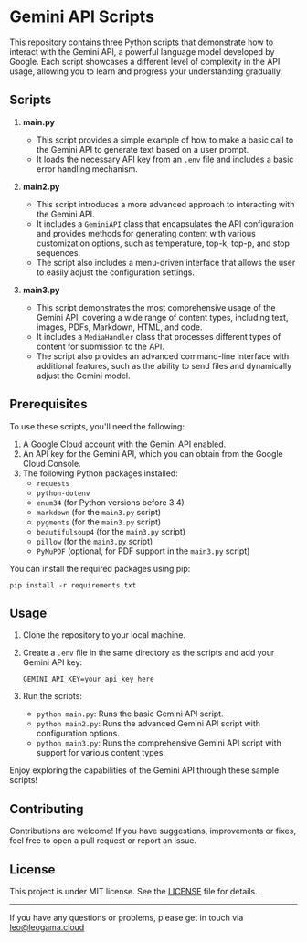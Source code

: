 # Gemini API Scripts

This repository contains three Python scripts that demonstrate how to interact with the Gemini API, a powerful language model developed by Google. Each script showcases a different level of complexity in the API usage, allowing you to learn and progress your understanding gradually.

## Scripts

1. **main.py**
   - This script provides a simple example of how to make a basic call to the Gemini API to generate text based on a user prompt.
   - It loads the necessary API key from an `.env` file and includes a basic error handling mechanism.

2. **main2.py**
   - This script introduces a more advanced approach to interacting with the Gemini API.
   - It includes a `GeminiAPI` class that encapsulates the API configuration and provides methods for generating content with various customization options, such as temperature, top-k, top-p, and stop sequences.
   - The script also includes a menu-driven interface that allows the user to easily adjust the configuration settings.

3. **main3.py**
   - This script demonstrates the most comprehensive usage of the Gemini API, covering a wide range of content types, including text, images, PDFs, Markdown, HTML, and code.
   - It includes a `MediaHandler` class that processes different types of content for submission to the API.
   - The script also provides an advanced command-line interface with additional features, such as the ability to send files and dynamically adjust the Gemini model.

## Prerequisites

To use these scripts, you'll need the following:

1. A Google Cloud account with the Gemini API enabled.
2. An API key for the Gemini API, which you can obtain from the Google Cloud Console.
3. The following Python packages installed:
   - `requests`
   - `python-dotenv`
   - `enum34` (for Python versions before 3.4)
   - `markdown` (for the `main3.py` script)
   - `pygments` (for the `main3.py` script)
   - `beautifulsoup4` (for the `main3.py` script)
   - `pillow` (for the `main3.py` script)
   - `PyMuPDF` (optional, for PDF support in the `main3.py` script)

You can install the required packages using pip:

```
pip install -r requirements.txt
```

## Usage

1. Clone the repository to your local machine.
2. Create a `.env` file in the same directory as the scripts and add your Gemini API key:

   ```
   GEMINI_API_KEY=your_api_key_here
   ```

3. Run the scripts:
   - `python main.py`: Runs the basic Gemini API script.
   - `python main2.py`: Runs the advanced Gemini API script with configuration options.
   - `python main3.py`: Runs the comprehensive Gemini API script with support for various content types.

Enjoy exploring the capabilities of the Gemini API through these sample scripts!

## Contributing

Contributions are welcome! If you have suggestions, improvements or fixes, feel free to open a pull request or report an issue.

## License

This project is under MIT license. See the [LICENSE](LICENSE) file for details.

---

If you have any questions or problems, please get in touch via [leo@leogama.cloud](mailto:leo@leogama.cloud)
